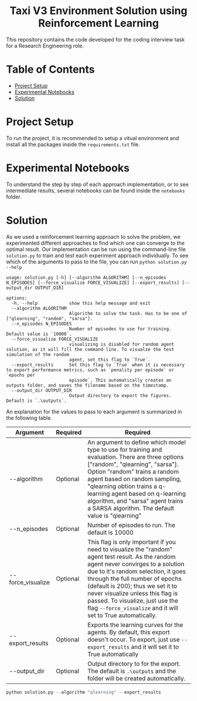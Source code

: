 # <h1 align="center">Taxi V3 Environment Solution using Reinforcement Learning</h1>

This repository contains the code developed for the coding interview task for a Research Engineering role.

Table of Contents
=================

<!--ts-->
   * [Project Setup](#project-setup)
   * [Experimental Notebooks](#experimental-notebooks)
   * [Solution](#solution)
<!--te-->


Project Setup
============
To run the project, it is recommended to setup a vitual environment and install all the packages inside the `requirements.txt` file.

Experimental Notebooks
============
To understand the step by step of each approach implementation, or to see intermediate results, several notebooks can be found inside the `notebooks` folder.

Solution
============
As we used a reinforcement learning approach to solve the problem, we experimented different approaches to find which one can converge to the optimal result. Our implementation can be run using the command-line file `solution.py` to train and test each experiment approach individually. To see which of the arguments to pass to the file, you can run `python solution.py --help`

```
usage: solution.py [-h] [--algorithm ALGORITHM] [--n_episodes N_EPISODES] [--force_visualize FORCE_VISUALIZE] [--export_results] [--output_dir OUTPUT_DIR]

options:
  -h, --help            show this help message and exit
  --algorithm ALGORITHM
                        Algorithm to solve the task. Has to be one of ["qlearning", "random", "sarsa"].
  --n_episodes N_EPISODES
                        Number of episodes to use for training. Default value is `10000`.
  --force_visualize FORCE_VISUALIZE
                        visualizing is disabled for random agent solution, as it will fill the command line. To visualze the test simulation of the random
                        agent, set this flag to `True`.
  --export_results      Set this flag to `True` when it is necessary to export performance metrics, such as `penality per episode` or `epochs per
                        episode`. This automatically creates an outputs folder, and saves the filename based on the timestamp.
  --output_dir OUTPUT_DIR
                        Output directory to export the figures. Default is `.\outputs`.
```

An explanation for the values to pass to each argument is summarized in the following table.

| Argument    | Required | Required    |
| -------- | ------- | ------- |
| --algorithm | Optional | An argument to define which model type to use for training and evaluation. There are three options ["random", "qlearning", "sarsa"]. Option "random" trains a random agent based on random sampling, "qlearning  obtion trains a q-learning agent based on q-learning algorithm, and "sarsa" agent trains a SARSA algorithm. The default value is "qlearning" |
| --n_episodes | Optional | Number of episodes to run. The default is 10000 |
| --force_visualize | Optional | This flag is only important if you need to visualize the "random" agent test result. As the random agent never convirges to a solution due to it's random selection, it goes through the full number of epochs (default is 200); thus we set it to never visualize unless this flag is passed. To visualize, just use the flag `--force_visualize` and it will set to True automatically. |
| --export_results    | Optional | Exports the learning curves for the agents. By default, this export doesn't occur. To export, just use `--export_results` and it will set it to True automatically |
| --output_dir | Optional | Output directory to for the export. The default is `.\outputs` and the folder will be created automatically.  |









```python
python solution.py --algorithm "qlearning" --export_results
```
